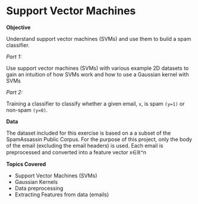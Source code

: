 # Support Vector Machines

**Objective**

 Understand support vector machines (SVMs) and use them to build a spam classifier.
 
  *Part 1:*
  
  Use support vector machines (SVMs) with various example 2D datasets to gain an intuition of how SVMs work and how to use a Gaussian kernel with SVMs
  
  *Part 2:*
  
  Training a classifier to classify whether a given email, `x`, is spam `(y=1)` or non-spam `(y=0)`. 
   
 **Data**
 
  The dataset included for this exercise is based on a a subset of the SpamAssassin Public Corpus. 
  For the purpose of this project, only the body of the email (excluding the email headers) is used. Each email is preprocessed and 
  converted into a feature vector x∈ℝ^n

**Topics Covered**

- Support Vector Machines (SVMs)
- Gaussian Kernels
- Data preprocessing
- Extracting Features from data (emails)

